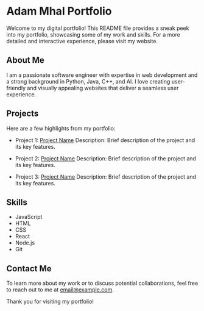 # Adam Mhal Portfolio

Welcome to my digital portfolio! This README file provides a sneak peek into my portfolio, showcasing some of my work and skills. For a more detailed and interactive experience, please visit my website.

## About Me
I am a passionate software engineer with expertise in web development and a strong background in Python, Java, C++, and AI. I love creating user-friendly and visually appealing websites that deliver a seamless user experience.

## Projects
Here are a few highlights from my portfolio:

- Project 1: [Project Name](link)
    Description: Brief description of the project and its key features.

- Project 2: [Project Name](link)
    Description: Brief description of the project and its key features.

- Project 3: [Project Name](link)
    Description: Brief description of the project and its key features.

## Skills
- JavaScript
- HTML
- CSS
- React
- Node.js
- Git

## Contact Me
To learn more about my work or to discuss potential collaborations, feel free to reach out to me at [email@example.com](mailto:email@example.com).

Thank you for visiting my portfolio!
